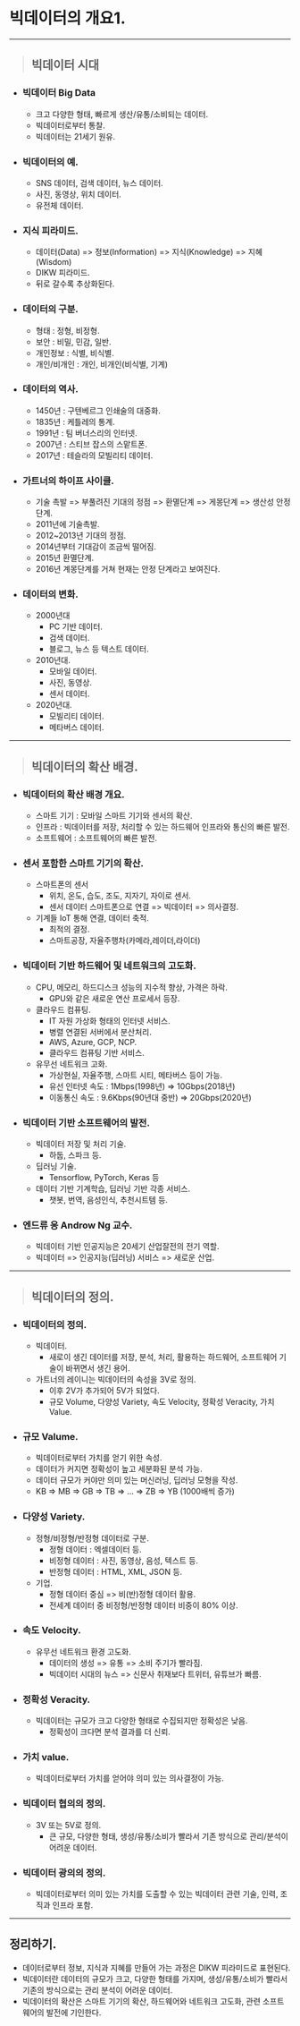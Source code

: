 # 빅데이터의 개요1.

---------------------------------------------------------------------------------------------------

> ## 빅데이터 시대

- ### 빅데이터 Big Data
  - 크고 다양한 형태, 빠르게 생산/유통/소비되는 데이터.
  - 빅데이터로부터 통찰.
  - 빅데이터는 21세기 원유.
  
- ### 빅데이터의 예.
  - SNS 데이터, 검색 데이터, 뉴스 데이터.
  - 사진, 동영상, 위치 데이터.
  - 유전체 데이터.
  
- ### 지식 피라미드.
  - 데이터(Data) => 정보(Information) => 지식(Knowledge) => 지혜(Wisdom)
  - DIKW 피라미드.
  - 뒤로 갈수록 추상화된다.

- ### 데이터의 구분.
  - 형태 : 정형, 비정형.
  - 보안 : 비밀, 민감, 일반.
  - 개인정보 : 식별, 비식별.
  - 개인/비개인 : 개인, 비개인(비식별, 기계)

- ### 데이터의 역사.
  - 1450년 : 구텐베르그 인쇄술의 대중화.
  - 1835년 : 케틀레의 통계.
  - 1991년 : 팀 버너스리의 인터넷.
  - 2007년 : 스티브 잡스의 스맡트폰.
  - 2017년 : 테슬라의 모빌리티 데이터.

- ### 가트너의 하이프 사이클.
  - 기술 촉발 => 부풀려진 기대의 정점 => 환멸단계 => 게몽단계 => 생산성 안정 단계.
  - 2011년에 기술촉발.
  - 2012~2013년 기대의 정점.
  - 2014년부터 기대감이 조금씩 떨어짐.
  - 2015년 환멸단계.
  - 2016년 계몽단계를 거쳐 현재는 안정 단계라고 보여진다.

- ### 데이터의 변화.
  - 2000년대
    - PC 기반 데이터.
    - 검색 데이터.
    - 블로그, 뉴스 등 텍스트 데이터.
  - 2010년대.
    - 모바일 데이터.
    - 사진, 동영상.
    - 센서 데이터.
  - 2020년대.
    - 모빌리티 데이터.
    - 메타버스 데이터.

---------------------------------------------------------------------------------------------------

> ## 빅데이터의 확산 배경.

- ### 빅데이터의 확산 배경 개요.
  - 스마트 기기 : 모바일 스마트 기기와 센서의 확산.
  - 인프라 : 빅데이터를 저장, 처리할 수 있는 하드웨어 인프라와 통신의 빠른 발전.
  - 소프트웨어 : 소프트웨어의 빠른 발전.

- ### 센서 포함한 스마트 기기의 확산.
  - 스마트폰의 센서
    - 위치, 온도, 습도, 조도, 지자기, 자이로 센서.
    - 센서 데이터 스마트폰으로 연결 => 빅데이터 => 의사결정.
  - 기계들 IoT 통해 연결, 데이터 축적.
    - 최적의 결정.
    - 스마트공장, 자율주행차(카메라,레이더,라이더)

- ### 빅데이터 기반 하드웨어 및 네트워크의 고도화.
  - CPU, 메모리, 하드디스크 성능의 지수적 향상, 가격은 하락.
    - GPU와 같은 새로운 연산 프로세서 등장.
  - 클라우드 컴퓨팅.
    - IT 자원 가상화 형태의 인터넷 서비스.
    - 병렬 연결된 서버에서 분산처리.
    - AWS, Azure, GCP, NCP.
    - 클라우드 컴퓨팅 기반 서비스.
  - 유무선 네트워크 고화.
    - 가상현실, 자율주행, 스마트 시티, 메타버스 등이 가능.
    - 유선 인터넷 속도 : 1Mbps(1998년) => 10Gbps(2018년)
    - 이동통신 속도 : 9.6Kbps(90년대 중반) => 20Gbps(2020년)

- ### 빅데이터 기반 소프트웨어의 발전.
  - 빅데이터 저장 및 처리 기술.
    - 하둡, 스파크 등.
  - 딥러닝 기술.
    - Tensorflow, PyTorch, Keras 등
  - 데이터 기반 기계학습, 딥러닝 기반 각종 서비스.
    - 챗봇, 번역, 음성인식, 추천시트템 등.

- ### 엔드류 응 Androw Ng 교수.
  - 빅데이터 기반 인공지능은 20세기 산업잘전의 전기 역할.
  - 빅데이터 => 인공지능(딥러닝) 서비스 => 새로운 산업.

---------------------------------------------------------------------------------------------------

> ## 빅데이터의 정의.

- ### 빅데이터의 정의.
  - 빅데이터.
    - 새로이 생긴 데이터를 저장, 분석, 처리, 활용하는 하드웨어, 소프트웨어 기술이 바뀌면서 생긴 용어.
  - 가트너의 레이니는 빅데이터의 속성을 3V로 정의.
    - 이후 2V가 추가되어 5V가 되었다.
    - 규모 Volume, 다양성 Variety, 속도 Velocity, 정확성 Veracity, 가치 Value.

- ### 규모 Valume.
  - 빅데이터로부터 가치를 얻기 위한 속성.
  - 데이터가 커지면 정확성이 높고 세분화된 분석 가능.
  - 데이터 규모가 커야만 의미 있는 머신러닝, 딥러닝 모형을 작성.
  - KB => MB => GB => TB => ... => ZB => YB (1000배씩 증가)

- ### 다양성 Variety.
  - 정형/비정형/반정형 데이터로 구분.
    - 정형 데이터 : 엑셀데이터 등.
    - 비정형 데이터 : 사진, 동영상, 음성, 텍스트 등.
    - 반정형 데이터 : HTML, XML, JSON 등.
  - 기업.
    - 정형 데이터 중심 => 비(반)정형 데이터 활용.
    - 전세계 데이터 중 비정형/반정형 데이터 비중이 80% 이상.

- ### 속도 Velocity.
  - 유무선 네트워크 환경 고도화.
    - 데이터의 생성 => 유통 => 소비 주기가 빨라짐.
    - 빅데이터 시대의 뉴스 => 신문사 취재보다 트위터, 유튜브가 빠름.

- ### 정확성 Veracity.
  - 빅데이터는 규모가 크고 다양한 형태로 수집되지만 정확성은 낮음.
    - 정확성이 크다면 분석 결과를 더 신뢰.

- ### 가치 value.
  - 빅데이터로부터 가치를 얻어야 의미 있는 의사결정이 가능.

- ### 빅데이터 협의의 정의.
  - 3V 또는 5V로 정의.
    - 큰 규모, 다양한 형태, 생성/유통/소비가 빨라서 기존 방식으로 관리/분석이 어려운 데이터.

- ### 빅데이터 광의의 정의.
  - 빅데이터로부터 의미 있는 가치를 도출할 수 있는 빅데이터 관련 기술, 인력, 조직과 인프라 포함.

---------------------------------------------------------------------------------------------------

## 정리하기.
- 데이터로부터 정보, 지식과 지혜를 만들어 가는 과정은 DIKW 피라미드로 표현된다.
- 빅데이터란 데이터의 규모가 크고, 다양한 형태를 가지며, 생성/유통/소비가 빨라서 기존의 방식으로는 관리 분석이 어려운 데이터.
- 빅데이터의 확산은 스마트 기기의 확산, 하드웨어와 네트워크 고도화, 관련 소프트웨어의 발전에 기인한다.









